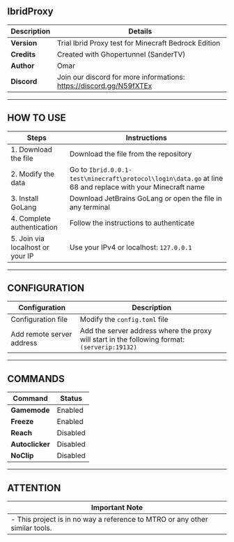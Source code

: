 ## IbridProxy

| Description                                      | Details                                                               |
|--------------------------------------------------|-------------------------------------------------------------------------|
| **Version**                                      | Trial Ibrid Proxy test for Minecraft Bedrock Edition                    |
| **Credits**                                    | Created with Ghopertunnel     (SanderTV)                                           |
| **Author**                                    | Omar                                           |
| **Discord**                                    | Join our discord for more informations: https://discord.gg/N59fXTEx                                           |

---

## **HOW TO USE**

| Steps                                          | Instructions                                                                                 |
|------------------------------------------------|---------------------------------------------------------------------------------------------|
| 1. Download the file                          | Download the file from the repository                                                      |
| 2. Modify the data                             | Go to `Ibrid.0.0.1-test\minecraft\protocol\login\data.go` at line 68 and replace with your Minecraft name |
| 3. Install GoLang                              | Download JetBrains GoLang or open the file in any terminal                                  |
| 4. Complete authentication                    | Follow the instructions to authenticate                                                     |
| 5. Join via localhost or your IP               | Use your IPv4 or localhost: `127.0.0.1`                                                    |

---

## **CONFIGURATION**

| Configuration                                     | Description                                                                                 |
|--------------------------------------------------|---------------------------------------------------------------------------------------------|
| Configuration file                               | Modify the `config.toml` file                                                                |
| Add remote server address                        | Add the server address where the proxy will start in the following format: `(serverip:19132)` |

---

## **COMMANDS**

| Command         | Status                                                                |
|-----------------|-----------------------------------------------------------------------|
| **Gamemode**    | Enabled                                                               |
| **Freeze**      | Enabled                                                               |
| **Reach**       | Disabled                                                              |
| **Autoclicker** | Disabled                                                              |
| **NoClip**      | Disabled                                                              |

---

## **ATTENTION**

| Important Note                                                                                       |
|------------------------------------------------------------------------------------------------------|
| - This project is in no way a reference to MTRO or any other similar tools.                          |
